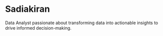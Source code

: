 # Sadiakiran
Data Analyst passionate about transforming data into actionable insights to drive informed decision-making. 
